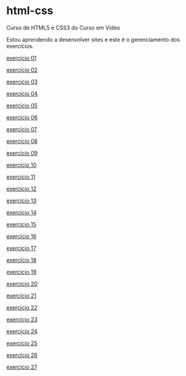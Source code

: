 # html-css
 Curso de HTML5 e CSS3 do Curso em Vídeo

Estou aprendendo a desenvolver sites e este é o gerenciamento dos exercícios.

<a href="https://gustavo-miranda-pereira.github.io/html-css/exercicios/ex001/index.html">exercício 01</a>

<a href="https://gustavo-miranda-pereira.github.io/html-css/exercicios/ex002/index.html">exercício 02</a>

<a href="https://gustavo-miranda-pereira.github.io/html-css/exercicios/ex003/index.html">exercício 03</a>

<a href="https://gustavo-miranda-pereira.github.io/html-css/exercicios/ex004/index.html">exercício 04</a>

<a href="https://gustavo-miranda-pereira.github.io/html-css/exercicios/ex005/index.html">exercício 05</a>

<a href="https://gustavo-miranda-pereira.github.io/html-css/exercicios/ex006/index.html">exercício 06</a>

<a href="https://gustavo-miranda-pereira.github.io/html-css/exercicios/ex007/index.html">exercício 07</a>

<a href="https://gustavo-miranda-pereira.github.io/html-css/exercicios/ex008/index.html">exercício 08</a>

<a href="https://gustavo-miranda-pereira.github.io/html-css/exercicios/ex009/index.html">exercício 09</a>

<a href="https://gustavo-miranda-pereira.github.io/html-css/exercicios/ex010/index.html">exercício 10</a>

<a href="https://gustavo-miranda-pereira.github.io/html-css/exercicios/ex011/index.html">exercício 11</a>

<a href="https://gustavo-miranda-pereira.github.io/html-css/exercicios/ex012/index.html">exercício 12</a>

<a href="https://gustavo-miranda-pereira.github.io/html-css/exercicios/ex013/index.html">exercício 13</a>

<a href="https://gustavo-miranda-pereira.github.io/html-css/exercicios/ex014/index.html">exercício 14</a>

<a href="https://gustavo-miranda-pereira.github.io/html-css/exercicios/ex015/index.html">exercício 15</a>

<a href="https://gustavo-miranda-pereira.github.io/html-css/exercicios/ex016/index.html">exercício 16</a>

<a href="https://gustavo-miranda-pereira.github.io/html-css/exercicios/ex017/index.html">exercício 17</a>

<a href="https://gustavo-miranda-pereira.github.io/html-css/exercicios/ex018/index.html">exercício 18</a>

<a href="https://gustavo-miranda-pereira.github.io/html-css/exercicios/ex019/index.html">exercício 19</a>

<a href="https://gustavo-miranda-pereira.github.io/html-css/exercicios/ex020/index.html">exercício 20</a>

<a href="https://gustavo-miranda-pereira.github.io/html-css/exercicios/ex021/index.html">exercício 21</a>

<a href="https://gustavo-miranda-pereira.github.io/html-css/exercicios/ex022/index.html">exercício 22</a>

<a href="https://gustavo-miranda-pereira.github.io/html-css/exercicios/ex023/index.html">exercício 23</a>

<a href="https://gustavo-miranda-pereira.github.io/html-css/exercicios/ex024/index.html">exercício 24</a>

<a href="https://gustavo-miranda-pereira.github.io/html-css/exercicios/ex025/index.html">exercício 25</a>

<a href="https://gustavo-miranda-pereira.github.io/html-css/exercicios/ex026/index.html">exercício 26</a>

<a href="https://gustavo-miranda-pereira.github.io/html-css/exercicios/ex027/index.html">exercício 27</a>